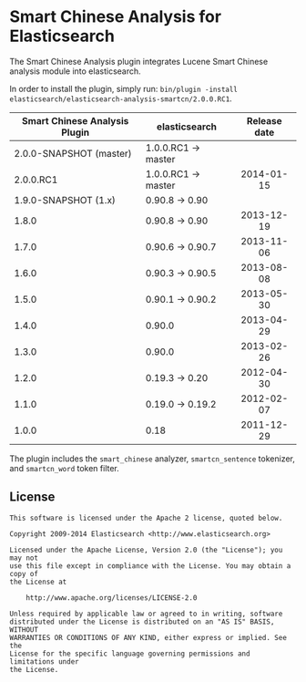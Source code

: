 Smart Chinese Analysis for Elasticsearch
==================================

The Smart Chinese Analysis plugin integrates Lucene Smart Chinese analysis module into elasticsearch.

In order to install the plugin, simply run: `bin/plugin -install elasticsearch/elasticsearch-analysis-smartcn/2.0.0.RC1`.

| Smart Chinese Analysis Plugin |    elasticsearch    | Release date |
|-------------------------------|---------------------|:------------:|
| 2.0.0-SNAPSHOT (master)       | 1.0.0.RC1 -> master |              |
| 2.0.0.RC1                     | 1.0.0.RC1 -> master |  2014-01-15  |
| 1.9.0-SNAPSHOT (1.x)          | 0.90.8 -> 0.90      |              |
| 1.8.0                         | 0.90.8 -> 0.90      |  2013-12-19  |
| 1.7.0                         | 0.90.6 -> 0.90.7    |  2013-11-06  |
| 1.6.0                         | 0.90.3 -> 0.90.5    |  2013-08-08  |
| 1.5.0                         | 0.90.1 -> 0.90.2    |  2013-05-30  |
| 1.4.0                         | 0.90.0              |  2013-04-29  |
| 1.3.0                         | 0.90.0              |  2013-02-26  |
| 1.2.0                         | 0.19.3 -> 0.20      |  2012-04-30  |
| 1.1.0                         | 0.19.0 -> 0.19.2    |  2012-02-07  |
| 1.0.0                         | 0.18                |  2011-12-29  |


The plugin includes the `smart_chinese` analyzer, `smartcn_sentence` tokenizer, and `smartcn_word` token filter.

License
-------

    This software is licensed under the Apache 2 license, quoted below.

    Copyright 2009-2014 Elasticsearch <http://www.elasticsearch.org>

    Licensed under the Apache License, Version 2.0 (the "License"); you may not
    use this file except in compliance with the License. You may obtain a copy of
    the License at

        http://www.apache.org/licenses/LICENSE-2.0

    Unless required by applicable law or agreed to in writing, software
    distributed under the License is distributed on an "AS IS" BASIS, WITHOUT
    WARRANTIES OR CONDITIONS OF ANY KIND, either express or implied. See the
    License for the specific language governing permissions and limitations under
    the License.
